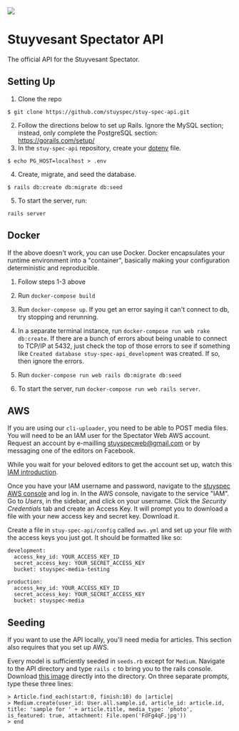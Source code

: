 <img src="https://imgur.com/aPbzogH.png"/>

# Stuyvesant Spectator API
The official API for the Stuyvesant Spectator.

## Setting Up
1. Clone the repo
```
$ git clone https://github.com/stuyspec/stuy-spec-api.git
```
2. Follow the directions below to set up Rails. Ignore the MySQL section; instead, only complete the PostgreSQL section: https://gorails.com/setup/
3. In the `stuy-spec-api` repository, create your [dotenv](https://github.com/bkeepers/dotenv) file.
```
$ echo PG_HOST=localhost > .env
```
4. Create, migrate, and seed the database.
```
$ rails db:create db:migrate db:seed
```
5. To start the server, run:
```
rails server
```

## Docker
If the above doesn't work, you can use Docker. Docker encapsulates your runtime environment into
a "container", basically making your configuration deterministic and reproducible.

1. Follow steps 1-3 above

2. Run `docker-compose build`

3. Run `docker-compose up`. If you get an error saying it can't
connect to db, try stopping and rerunning.

4. In a separate terminal instance, run `docker-compose run web rake db:create`. If there are a bunch of errors about being unable to connect to TCP/IP at 5432, just check the top of those errors to see if something like `Created database stuy-spec-api_development` was created. If so, then ignore the errors.

5. Run `docker-compose run web rails db:migrate db:seed`

6. To start the server, run `docker-compose run web rails server`.


## AWS
If you are using our `cli-uploader`, you need to be able to POST media files. You will need to be an IAM user for the Spectator Web AWS account. Request an account by e-mailling [stuyspecweb@gmail.com](mailto:stuyspecweb@gmail.com) or by messaging one of the editors on Facebook.

While you wait for your beloved editors to get the account set up, watch this [IAM introduction](https://www.youtube.com/watch?v=Ul6FW4UANGc).

Once you have your IAM username and password, navigate to the [stuyspec AWS console](https://stuyspec.signin.aws.amazon.com/console) and log in. In the AWS console, navigate to the service "IAM". Go to _Users_, in the sidebar, and click on your username. Click the _Security Credentials_ tab and create an Access Key. It will prompt you to download a file with your new access key and secret key. Download it.

Create a file in `stuy-spec-api/config` called `aws.yml` and set up your file with the access keys you just got. It should be formatted like so:
```
development:
  access_key_id: YOUR_ACCESS_KEY_ID
  secret_access_key: YOUR_SECRET_ACCESS_KEY
  bucket: stuyspec-media-testing

production:
  access_key_id: YOUR_ACCESS_KEY_ID
  secret_access_key: YOUR_SECRET_ACCESS_KEY
  bucket: stuyspec-media
```

## Seeding
If you want to use the API locally, you'll need media for articles. This section also requires that you set up AWS.

Every model is sufficiently seeded in `seeds.rb` except for `Medium`. Navigate to the API directory and type `rails c` to bring you to the rails console. Download [this image](https://i.imgur.com/FdFg4qF.jpg) directly into the directory. On three separate prompts, type these three lines:
```
> Article.find_each(start:0, finish:10) do |article|
> Medium.create(user_id: User.all.sample.id, article_id: article.id, title: 'sample for ' + article.title, media_type: 'photo', is_featured: true, attachment: File.open('FdFg4qF.jpg'))
> end
```

<!--
![alt text](https://i.imgur.com/uti8BnI.png))
# Docker

## Setting Up
1. Clone the repo (`git clone https://github.com/stuyspec/stuy-spec-api.git`)
2. Install Ruby. We highly suggest rbenv or rvm
3. Install Rails 5.1
4. Install PostgreSQL (`brew install postgres` on Mac OS)
5. Install Docker
6. Create a file with name `.env` in the repository and write in it: `PG_HOST-db`. Run `docker-compose build`
7. Run `docker-compose up`. If you get an error saying it can't connect to db, try stopping
and rerunning.
8. In a separate terminal instance, run `docker-compose run web rake db:create`. If there are a bunch of errors about being unable to connect to TCP/IP at 5432, just check the top of those errors to see if something like `Created database stuy-spec-api_development` was created. If so, then ignore the errors.
9. Run `docker-compose run web rails db:migrate db:seed`
10. To start the server, run `docker-compose run web rails server`.


## Troubleshooting

### Server exited at `docker-compose up`
Check the last few lines of the server log in your shell.
1. A server is already running.
```
web_1  | A server is already running. Check /stuy-spec-api/tmp/pids/server.pid.
web_1  | => Booting Puma
web_1  | => Rails 5.1.2 application starting in development on http://0.0.0.0:3000
web_1  | => Run `rails server -h` for more startup options
web_1  | Exiting
stuyspecapi_web_1 exited with code 1
```
To solve this problem, we need to remove the `server.pid` file. Navigate to the stuy-spec-api directory and run:
```
rm tmp/pids/server.pid
```

### Connection refused at `docker-compose run web ...`
```
could not connect to server: Connection refused
	Is the server running on host "localhost" (127.0.0.1) and accepting
	TCP/IP connections on port 5432?
```
You might have a server already running that has not shut down correctly. Run `brew services stop postgresql`

In general, if you run into this error, the command may have already worked. Look at the top of the error. If you tried to run `docker-compose run web rails db:create` and, on top of the Connection refusal, it says "Created database...", the command worked. It may have interrupted the `db:migrate`, so run `docker-compose run web rails db:migrate` as an individual function separated from the `db:create`.

If that is not the case, run `postgres -D /usr/local/var/postgres`. You may see something like this:
```
FATAL:  lock file "postmaster.pid" already exists
HINT:  Is another postmaster (PID 15556) running in data directory "/usr/local/var/postgres"?
```
Run `kill -9 THE_PID`, and you should be good to go.

### Database drop/reset fails
```
Couldn't drop database 'stuy-spec-api_development'
rails aborted!
ActiveRecord::StatementInvalid: PG::ObjectInUse: ERROR:  database "stuy-spec-api_development" is being accessed by other users
DETAIL:  There are {SOME_NUMBER} other sessions using the database.
```
There is a rake task for deleting these sessions in `lib/tasks/kill_postgres_connections.rake`. To run the task, do
```sh
docker-compose run web rake kill_postgres_connections
```
This should kill related postgres connections, and database drop/reset should now work.

If dropping the database still does not work, use the initializer at `config/initializers/postgresql_database_tasks.rb` by adding an environment option to the rake task like so:
```sh
docker-compose run web rake environment db:drop
```

### Cannot `bundle install`
If you need to add gems and the `bundle install` is [repetitively failing](https://stackoverflow.com/questions/6971290/running-bundle-install-fails-and-asks-me-to-run-bundle-install), you need to rebuild your Docker image to update the `Gemfile.lock`.
```
$ docker run web bundle install
$ docker build
```
-->
